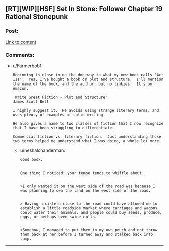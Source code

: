## [RT][WIP][HSF] Set In Stone: Follower Chapter 19 Rational Stonepunk

### Post:

[Link to content](https://setinstonestory.wordpress.com/2015/06/08/chapter-19/)

### Comments:

- u/Farmerbob1:
  ```
  Beginning to close in on the doorway to what my new book calls 'Act III'.  Yes, I've bought a book on plot and structure.  I'll mention the name of the book, and the author, but no linkies.  It's on Amazon.

  'Write Great Fiction - Plot and Structure'
  James Scott Bell

  I highly suggest it.  He avoids using strange literary terms, and uses plenty of examples of solid writing.

  He also gives a name to two classes of fiction that I now recognize that I have been struggling to differentiate.

  Commercial fiction vs. literary fiction.  Just understanding those two terms helped me understand what I was doing, a whole lot more.
  ```

  - u/neshalchanderman:
    ```
    Good book.


    One thing I noticed: your tense tends to whiffle about.


    >I only wanted it on the west side of the road was because I was planning to own the land on the west side of the road.


    > Having a cistern close to the road could have allowed me to establish a little roadside market where carriages and wagons could water their animals, and people could buy seeds, produce, eggs, or perhaps even swine culls.


    >Somehow, I managed to put them in my own pouch and not throw them back at her before I turned away and stalked back into camp.
    ```

---

